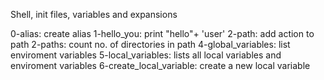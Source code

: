 Shell, init files, variables and expansions

0-alias: create alias
1-hello_you: print "hello"+ 'user'
2-path: add action to path
2-paths: count no. of directories in path
4-global_variables: list enviroment variables
5-local_variables: lists all local variables and enviroment variables
6-create_local_variable: create a new local variable

